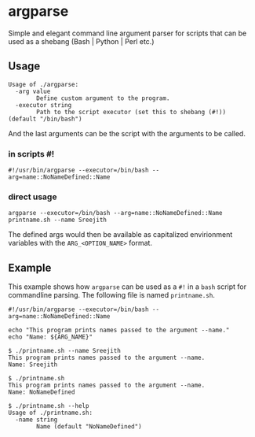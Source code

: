 # argparse
Simple and elegant command line argument parser for scripts that can be used as a shebang (Bash | Python | Perl etc.)

## Usage
```
Usage of ./argparse:
  -arg value
    	Define custom argument to the program.
  -executor string
    	Path to the script executor (set this to shebang (#!)) (default "/bin/bash")
```

And the last arguments can be the script with the arguments to be called.

### in scripts #!
```
#!/usr/bin/argparse --executor=/bin/bash --arg=name::NoNameDefined::Name
```

### direct usage
```
argparse --executor=/bin/bash --arg=name::NoNameDefined::Name printname.sh --name Sreejith
```

The defined args would then be available as capitalized envirionment variables with the `ARG_<OPTION_NAME>` format.

## Example
This example shows how `argparse` can be used as a `#!` in a `bash` script for commandline parsing. The following file is named `printname.sh`.

```
#!/usr/bin/argparse --executor=/bin/bash --arg=name::NoNameDefined::Name

echo "This program prints names passed to the argument --name."
echo "Name: ${ARG_NAME}"
```

```
$ ./printname.sh --name Sreejith
This program prints names passed to the argument --name.
Name: Sreejith
```

```
$ ./printname.sh                
This program prints names passed to the argument --name.
Name: NoNameDefined
```

```
$ ./printname.sh --help
Usage of ./printname.sh:
  -name string
    	Name (default "NoNameDefined")
```
